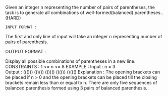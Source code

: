 
Given an integer n representing the number of pairs of parentheses, the task is to generate all combinations of well-formed(balanced) parentheses..
(HARD)

	INPUT FORMAT :

The first and only line of input will take an integer n representing number of pairs of parenthesis.

OUTPUT FORMAT : 

Display all possible combinations of parentheses in a new line.
CONSTRAINTS :
	1 <= n <= 8
EXAMPLE :
	Input : n = 3   
Output : ((()))
(()())
(())()
()(())
()()()
Explanation :
The opening brackets can be placed if n > 0 and the opening brackets can be placed till the closing brackets remain less than or equal to n. There are only five sequences of balanced parenthesis formed using 3 pairs of balanced parenthesis.
